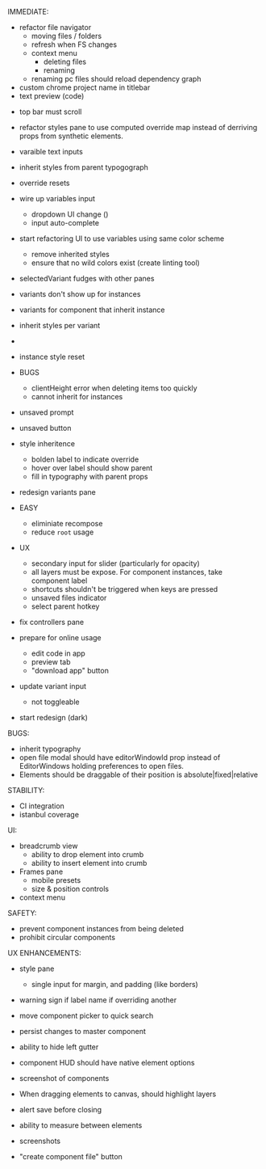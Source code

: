 IMMEDIATE:

- refactor file navigator
  - moving files / folders
  - refresh when FS changes
  - context menu
    - deleting files
    - renaming
  - renaming pc files should reload dependency graph
- custom chrome
  project name in titlebar
- text preview (code)

* top bar must scroll
* refactor styles pane to use computed override map instead of derriving props from synthetic elements.
* varaible text inputs
* inherit styles from parent typogograph

* override resets

* wire up variables input
  - dropdown UI change ()
  - input auto-complete

- start refactoring UI to use variables using same color scheme

  - remove inherited styles
  - ensure that no wild colors exist (create linting tool)

- selectedVariant fudges with other panes
- variants don't show up for instances
- variants for component that inherit instance
- inherit styles per variant
-

* instance style reset

* BUGS

  - clientHeight error when deleting items too quickly
  - cannot inherit for instances

* unsaved prompt
* unsaved button

- style inheritence

  - bolden label to indicate override
  - hover over label should show parent
  - fill in typography with parent props

- redesign variants pane

- EASY

  - eliminiate recompose
  - reduce `root` usage

- UX

  - secondary input for slider (particularly for opacity)
  - all layers must be expose. For component instances, take component label
  - shortcuts shouldn't be triggered when keys are pressed
  - unsaved files indicator
  - select parent hotkey

- fix controllers pane

- prepare for online usage

  - edit code in app
  - preview tab
  - "download app" button

- update variant input
  - not toggleable

* start redesign (dark)

BUGS:

- inherit typography
- open file modal should have editorWindowId prop instead of EditorWindows holding preferences to open files.
- Elements should be draggable of their position is absolute|fixed|relative

STABILITY:

- CI integration
- istanbul coverage

UI:

- breadcrumb view
  - ability to drop element into crumb
  - ability to insert element into crumb
- Frames pane
  - mobile presets
  - size & position controls
- context menu

SAFETY:

- prevent component instances from being deleted
- prohibit circular components

UX ENHANCEMENTS:

- style pane

  - single input for margin, and padding (like borders)

- warning sign if label name if overriding another
- move component picker to quick search
- persist changes to master component
- ability to hide left gutter
- component HUD should have native element options
- screenshot of components
- When dragging elements to canvas, should highlight layers
- alert save before closing
- ability to measure between elements
- screenshots
- "create component file" button
